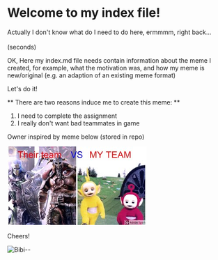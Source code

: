 # Welcome to my index file!

Actually I don't know what do I need to do here, ermmmm, right back...
<br>
<br>
(seconds)

OK, Here my index.md file needs contain information about the meme I created, 
for example, what the motivation was, and how my meme is new/original 
(e.g. an adaption of an existing meme format)

Let's do it!

** There are two reasons induce me to create this meme: **

1. I need to complete the assignment
2. I really don't want bad teammates in game



Owner inspired by meme below (stored in repo)

![the source](mqdefault.jpg)

Cheers!

![Bibi--](https://media0.giphy.com/media/RJEBGVo2mrGxsujtAE/giphy.gif)
